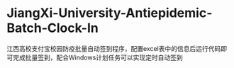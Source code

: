 # JiangXi-University-Antiepidemic-Batch-Clock-In
江西高校支付宝校园防疫批量自动签到程序，配置excel表中的信息后运行代码即可完成批量签到，配合Windows计划任务可以实现定时自动签到
